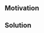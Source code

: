 <!--
Thank you for your contribution! Please provide a description above and review the requirements below.

Bug fixes and new features should include tests.

Contributers guide: https://github.com/NotAProfDev/openfigi-rs/blob/main/CONTRIBUTING.md

By submitting this PR, you agree to follow our Code of Conduct: https://github.com/NotAProfDev/openfigi-rs/blob/main/CODE_OF_CONDUCT.md
-->

## Motivation
<!--  
Explain the context and why you're making this change. What problem does this address (e.g. related issues)? 
If there is no specific problem, describe the motivation behind your update.  
-->

## Solution
<!--  
Summarize the solution and provide any necessary context for understanding your changes.  
-->